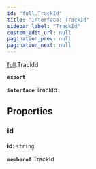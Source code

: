 ```yaml
---
id: "full.TrackId"
title: "Interface: TrackId"
sidebar_label: "TrackId"
custom_edit_url: null
pagination_prev: null
pagination_next: null
---
```


[full](../namespaces/full.md).TrackId

**`export`**

**`interface`** TrackId

## Properties

### id

 **id**: `string`

**`memberof`** TrackId
